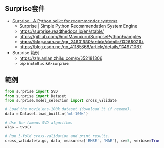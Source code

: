 ## Surprise套件
- [Surprise · A Python scikit for recommender systems](https://surpriselib.com/)
  - Surprise | Simple Python RecommendatIon System Engine
  - https://surprise.readthedocs.io/en/stable/
  - https://github.com/AmolMavuduru/SurprisePythonExamples
  - https://blog.csdn.net/qq_24831889/article/details/102650264
  - https://blog.csdn.net/qq_41185868/article/details/134971067
- Surprise 範例
  - https://zhuanlan.zhihu.com/p/352181306
  - pip install scikit-surprise

## 範例
```python
from surprise import SVD
from surprise import Dataset
from surprise.model_selection import cross_validate

# Load the movielens-100k dataset (download it if needed).
data = Dataset.load_builtin('ml-100k')

# Use the famous SVD algorithm.
algo = SVD()

# Run 5-fold cross-validation and print results.
cross_validate(algo, data, measures=['RMSE', 'MAE'], cv=5, verbose=True)
```
